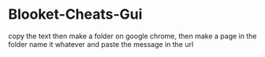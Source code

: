 # Blooket-Cheats-Gui
copy the text then make a folder on google chrome, then make a page in the folder name it whatever and paste the message in the url

